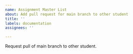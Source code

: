 ```yaml
---
name: Assignment Master List
about: Add pull request for main branch to other student
title: ''
labels: documentation
assignees: ''

---
```


Request pull of main branch to other student.
